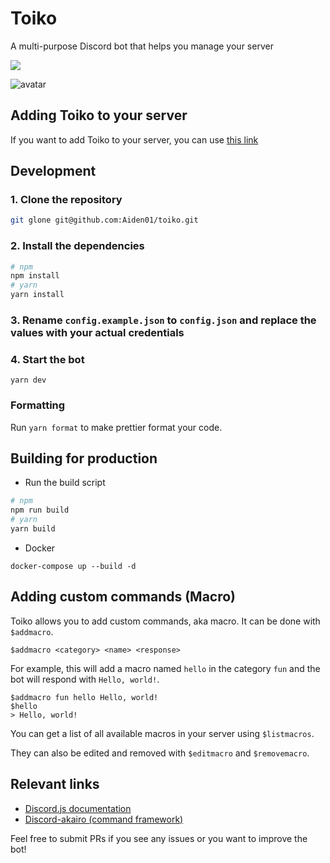 # Toiko
A multi-purpose Discord bot that helps you manage your server 

<img src="https://forthebadge.com/images/badges/built-with-love.svg" align="center">

![avatar](https://media.discordapp.net/attachments/482888162008629251/557909358910898187/98c77dffae4d4f41e84082100535fc57.jpg)

## Adding Toiko to your server
If you want to add Toiko to your server, you can use [this link](https://discordapp.com/oauth2/authorize?client_id=557651518862655502&scope=bot&permissions=8)


## Development

### 1. Clone the repository
```bash
git glone git@github.com:Aiden01/toiko.git
```

### 2. Install the dependencies
```bash
# npm
npm install
# yarn
yarn install
```

### 3. Rename ``config.example.json`` to ``config.json`` and replace the values with your actual credentials

### 4. Start the bot
```
yarn dev
```

### Formatting
Run ``yarn format`` to make prettier format your code.

## Building for production

- Run the build script
```bash
# npm
npm run build
# yarn
yarn build
```
- Docker

```
docker-compose up --build -d
```

## Adding custom commands (Macro)

Toiko allows you to add custom commands, aka macro. It can be done with ``$addmacro``.
```
$addmacro <category> <name> <response>
```

For example, this will add a macro named ``hello`` in the category ``fun`` and the bot will respond with ``Hello, world!``.

```
$addmacro fun hello Hello, world!
$hello 
> Hello, world!
```

You can get a list of all available macros in your server using ``$listmacros``.

They can also be edited and removed with ``$editmacro`` and ``$removemacro``.

## Relevant links
* [Discord.js documentation](http://discord.js.org)
* [Discord-akairo (command framework)](https://github.com/1Computer1/discord-akairo)

Feel free to submit PRs if you see any issues or you want to improve the bot!



